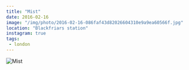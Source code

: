 ```yaml
---
title: "Mist"
date: 2016-02-16
image: "/img/photo/2016-02-16-086faf43d82026604310e9a9ea60566f.jpg"
location: "Blackfriars station"
instagram: true
tags:
 - london
---
```


![Mist](/img/photo/2016-02-16-086faf43d82026604310e9a9ea60566f.jpg)
